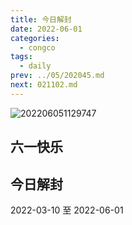 ```yaml
---
title: 今日解封
date: 2022-06-01
categories:
  - congco
tags:
  - daily
prev: ../05/202045.md
next: 021102.md
---
```


![202206051129747](https://fastly.jsdelivr.net/gh/qbmzc/images/2022/202206051129747.png)

<!-- more -->

## 六一快乐

## 今日解封

2022-03-10   至   2022-06-01
